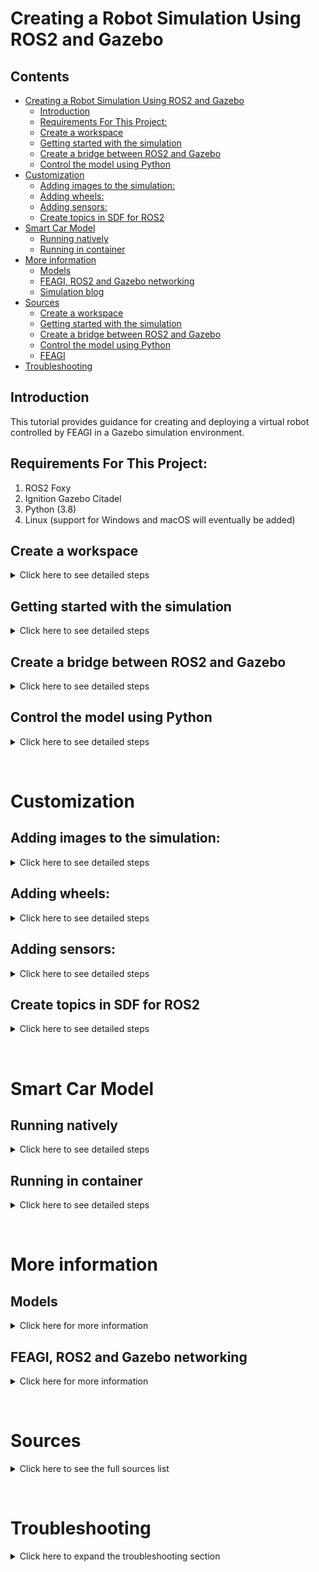 # Creating a Robot Simulation Using ROS2 and Gazebo

## Contents
- [Creating a Robot Simulation Using ROS2 and Gazebo](#creating-a-robot-simulation-using-ros2-and-gazebo)
  * [Introduction](#introduction)
  * [Requirements For This Project:](#requirements-for-this-project-)
  * [Create a workspace](#create-a-workspace)
  * [Getting started with the simulation](#getting-started-with-the-simulation)
  * [Create a bridge between ROS2 and Gazebo](#create-a-bridge-between-ros2-and-gazebo)
  * [Control the model using Python](#control-the-model-using-python)
- [Customization](#customization)
  * [Adding images to the simulation:](#adding-images-to-the-simulation-)
  * [Adding wheels:](#adding-wheels-)
  * [Adding sensors:](#adding-sensors-)
  * [Create topics in SDF for ROS2](#create-topics-in-sdf-for-ros2)
- [Smart Car Model](#smart-car-model)
  * [Running natively](#running-natively)
  * [Running in container](#running-in-container)
- [More information](#more-information)
  * [Models](#models)
  * [FEAGI, ROS2 and Gazebo networking](#feagi--ros2-and-gazebo-networking)
  * [Simulation blog](#simulation-blog)
- [Sources](#sources)
  * [Create a workspace](#create-a-workspace-1)
  * [Getting started with the simulation](#getting-started-with-the-simulation-1)
  * [Create a bridge between ROS2 and Gazebo](#create-a-bridge-between-ros2-and-gazebo-1)
  * [Control the model using Python](#control-the-model-using-python-1)
  * [FEAGI](#feagi)
- [Troubleshooting](#troubleshooting)

## Introduction
This tutorial provides guidance for creating and deploying a virtual robot controlled by FEAGI in a Gazebo simulation environment. 

## Requirements For This Project:
1. ROS2 Foxy
2. Ignition Gazebo Citadel
3. Python (3.8)
4. Linux (support for Windows and macOS will eventually be added)

## Create a workspace
<details>
<summary> Click here to see detailed steps </summary>

 1. `source /opt/ros/foxy/setup.bash`
 2. `mkdir -p my_first_ws/src`
 3. `cd my_first_ws/src`
 4. `ros2 pkg create --build-type ament_python my_first_robot`
 5. `cd my_first_robot/`
 6. `cd my_first_robot/` (again)
 7. `touch helloworld_test.py`
 8. `chmod a+x helloworld_test.py`
 9. Paste the following in `helloworld_test.py`:
    
    ```
    import rclpy
    from rclpy.node import Node
    from std_msgs.msg import String
    
    
    class MinimalPublisher(Node):
    
        def __init__(self):
            super().__init__('minimal_publisher')
            self.publisher_ = self.create_publisher(String, 'topic', 10)
            timer_period = 0.5  # seconds
            self.timer = self.create_timer(timer_period, self.timer_callback)
            self.i = 0
    
        def timer_callback(self):
            msg = String()
            msg.data = 'Hello World: %d' % self.i
            self.publisher_.publish(msg)
            self.get_logger().info('Publishing: "%s"' % msg.data)
            self.i += 1
    
    
    def main(args=None):
        rclpy.init(args=args)
    
        minimal_publisher = MinimalPublisher()
    
        rclpy.spin(minimal_publisher)
    
        # Destroy the node explicitly
        # (optional - otherwise it will be done automatically
        # when the garbage collector destroys the node object)
        minimal_publisher.destroy_node()
        rclpy.shutdown()
    
    
    if __name__ == '__main__':
        main()
    ```

 10. Update `package.xml` by pasting the following under `<license>TODO: License declaration</license>`:

      ```
      <exec_depend>rclpy</exec_depend>
      <exec_depend>std_msgs</exec_depend>
      ```
      
      `package.xml` should look like this:
      ```
      <?xml version="1.0"?>
      <?xml-model href="http://download.ros.org/schema/package_format3.xsd" schematypens="http://www.w3.org/2001/XMLSchema"?>
      <package format="3">
        <name>my_first_robot</name>
        <version>0.0.0</version>
        <description>TODO: Package description</description>
        <maintainer email="your_email">you</maintainer>
        <license>TODO: License declaration</license>
      
        <exec_depend>rclpy</exec_depend>
        <exec_depend>std_msgs</exec_depend>
      
        <test_depend>ament_copyright</test_depend>
        <test_depend>ament_flake8</test_depend>
        <test_depend>ament_pep257</test_depend>
        <test_depend>python3-pytest</test_depend>
      
        <export>
          <build_type>ament_python</build_type>
        </export>
      </package>
      ```
    
 11. Add the following to `setup.py`:
      ```
          entry_points={
              'console_scripts': [
                  'hello_world = my_first_robot.helloworld_test:main',
              ],
      ```
      
      `setup.py` should look like this:

      ```
      from setuptools import setup
      
      package_name = 'my_first_robot'
      
      setup(
          name=package_name,
          version='0.0.0',
          packages=[package_name],
          data_files=[
              ('share/ament_index/resource_index/packages',
                  ['resource/' + package_name]),
              ('share/' + package_name, ['package.xml']),
          ],
          install_requires=['setuptools'],
          zip_safe=True,
          maintainer='you',
          maintainer_email='your email',
          description='TODO: Package description',
          license='TODO: License declaration',
          tests_require=['pytest'],
          entry_points={
              'console_scripts': [
                  'hello_world = my_first_robot.helloworld_test:main',
              ],
          },
      )
      
      ```

 12. Add the following to `setup.cfg` if it is not present:

      ```
      [develop]
      script-dir=$base/lib/my_first_robot
      [install]
      install-scripts=$base/lib/my_first_robot
      ```
    
 13. `colcon build --symlink-install`
 14. `source install/setup.bash`
 15. `ros2 run my_first_robot hello_world`
</details>

## Getting started with the simulation
<details>
<summary> Click here to see detailed steps </summary>

There are two important aspects of an SDF file: the world and the model. The world is the enviroment you created for the model, which is a robotic car in this example.

To learn more about creating Gazebo worlds and models, visit the following resources:

1. [World](https://ignitionrobotics.org/docs/citadel/sdf_worlds)
2. [Model](https://ignitionrobotics.org/docs/citadel/building_robot)

To start with create your own robot inside your workspace:
1. `cd ~/my_first_ws/src/my_first_robot`
2. `mkdir -p models/SDF`
3. `cd ~/my_first_ws/src/my_first_robot/models/SDF/`
4. `touch my_model.sdf`
5. Paste this under left wheel joint:
    ```
                    <plugin
                          filename="ignition-gazebo-joint-position-controller-system"
                          name="ignition::gazebo::systems::JointPositionController">
                          <joint_name>left_wheel_joint</joint_name>
                          <topic>left_wheel_joint</topic>
                    </plugin>
    ```
6. Paste this under right wheel joint:
    ```
                    <plugin
                          filename="ignition-gazebo-joint-position-controller-system"
                          name="ignition::gazebo::systems::JointPositionController">
                          <joint_name>right_wheel_joint</joint_name>
                          <topic>right_wheel_joint</topic>
                    </plugin>
    ```
7. `ign gazebo -r my_model.sdf`
8. Open the "Joint Position Controller" by clicking the icon shown in the following image:

    ![image](_static/location_three_dots.png)

9. Click on "vehicle_blue"

    ![image](_static/click_blue.png)

10. Ensure clicking on "vehicle_blue" produces a window similar to the following:

    ![image](_static/joint_controller_dsplay.png)
</details>

## Create a bridge between ROS2 and Gazebo
<details>
<summary> Click here to see detailed steps </summary>

 1. `cd ~/my_first_ws/src/my_first_robot`
 2. `mkdir launch`
 3. `touch first_robot.launch.py`
 4. `touch ign_gazebo.launch.py`
 5. Paste the following code into `ign_gazebo.launch.py`:
    ```
    # Copyright 2020 Open Source Robotics Foundation, Inc.
    #
    # Licensed under the Apache License, Version 2.0 (the "License");
    # you may not use this file except in compliance with the License.
    # You may obtain a copy of the License at
    #
    #     http://www.apache.org/licenses/LICENSE-2.0
    #
    # Unless required by applicable law or agreed to in writing, software
    # distributed under the License is distributed on an "AS IS" BASIS,
    # WITHOUT WARRANTIES OR CONDITIONS OF ANY KIND, either express or implied.
    # See the License for the specific language governing permissions and
    # limitations under the License.

    """Launch Ignition Gazebo with command line arguments."""

    from os import environ

    from launch import LaunchDescription
    from launch.actions import DeclareLaunchArgument
    from launch.actions import ExecuteProcess
    from launch.substitutions import LaunchConfiguration


    def generate_launch_description():
        env = {'IGN_GAZEBO_SYSTEM_PLUGIN_PATH':
              ':'.join([environ.get('IGN_GAZEBO_SYSTEM_PLUGIN_PATH', default=''),
                        environ.get('LD_LIBRARY_PATH', default='')])}

        return LaunchDescription([
            DeclareLaunchArgument('ign_args', default_value='',
                                  description='Arguments to be passed to Ignition Gazebo'),
            ExecuteProcess(
                cmd=['ign gazebo',
                    LaunchConfiguration('ign_args'),
                    ],
                output='screen',
                additional_env=env,
                shell=True
            )
        ])

    ```
6. Paste the following into `first_robot.launch.py`:
    ```
    import os

    from ament_index_python.packages import get_package_share_directory

    from launch import LaunchDescription
    from launch.actions import IncludeLaunchDescription
    from launch.launch_description_sources import PythonLaunchDescriptionSource

    from launch_ros.actions import Node


    def generate_launch_description():
        pkg_ros_ign_gazebo = get_package_share_directory('my_first_robot')

        ign_gazebo = IncludeLaunchDescription(
            PythonLaunchDescriptionSource(
                os.path.join(pkg_ros_ign_gazebo, 'launch', 'ign_gazebo.launch.py')),
            launch_arguments={
                'ign_args': '-r models/SDF/my_model.sdf'
            }.items(),
        )

        # Bridge
        bridge = Node(
            package='ros_ign_bridge',
            executable='parameter_bridge',
            arguments=['/left_wheel_joint@std_msgs/msg/Float64@ignition.msgs.Double',
                      '/right_wheel_joint@std_msgs/msg/Float64@ignition.msgs.Double',
                      ],
            output='screen'
        )

        return LaunchDescription([
            ign_gazebo,
            bridge,
        ])


    ```
7. `cd ~/my_first_ws/src/my_first_robot`
8. `touch CMakeLists.txt`
9. Paste the following into `CMakeLists.txt`:
    ```
    cmake_minimum_required(VERSION 3.5)

    project(my_first_robot)

    find_package(ament_cmake REQUIRED)

    install(
      DIRECTORY
        launch/
      DESTINATION share/${PROJECT_NAME}/launch
    )

    install(
      DIRECTORY
        models/
      DESTINATION share/${PROJECT_NAME}/models
    )

    ament_package()
    ```

10. Update `package.xml` with the following under `<license>`:
    ```
    <buildtool_depend>ament_cmake</buildtool_depend>
    <buildtool_depend>ament_cmake_python</buildtool_depend>

      <!-- Edifice -->
      <exec_depend condition="$IGNITION_VERSION == edifice">ignition-gazebo5</exec_depend>
      <!-- Dome -->
      <exec_depend condition="$IGNITION_VERSION == dome">ignition-gazebo4</exec_depend>
      <!-- Citadel (default) -->
      <exec_depend condition="$IGNITION_VERSION == citadel">ignition-gazebo3</exec_depend>
      <exec_depend condition="$IGNITION_VERSION == ''">ignition-gazebo3</exec_depend>

    ```
11. Add these lines under `<exec_depend>` (in `package.xml`):
    ```
      <exec_depend>ros_ign_bridge</exec_depend>
      <exec_depend>ros_ign_gazebo</exec_depend>
    ```

12. Add these lines above `<export>` (in `package.xml`):
    ```
      <depend condition="$IGNITION_VERSION == citadel">ignition-msgs5</depend>
      <depend condition="$IGNITION_VERSION == citadel">ignition-transport8</depend>
    ```
13. Swap `<build_type>ament_python</build_type>` with `<build_type>ament_cmake</build_type>` (in `package.xml`).
14. `sudo rm -R install/ log/ build/`
15. `colcon build --symlink-install`
16. `source install/setup.bash`
17. `ros2 launch my_first_robot first_robot.launch.py`
18. Open a new terminal and run `source install/setup.bash`
19. `ros2 topic list`    

The output of the previous command should be similar to:    

```
/left_wheel_joint
/parameter_events
/right_wheel_joint
/rosout
```
</details>

## Control the model using Python
<details>
<summary> Click here to see detailed steps </summary>

1. `cd ~/my_first_ws/src/my_first_robot`
2. Paste the following inside `helloworld_test.py`:
    ```
    #!/usr/bin/env python3

    import sys
    import time
    import geometry_msgs.msg
    import std_msgs.msg
    import rclpy

    rclpy.init()
    node = rclpy.create_node('test')
    left = node.create_publisher(std_msgs.msg.Float64, '/left_wheel_joint', 10)
    right = node.create_publisher(std_msgs.msg.Float64, '/right_wheel_joint', 10)
    global bank_number
    bank_number = float(0) ## Holds the total value


    def move_wheels(random_number):
        global bank_number
        value = std_msgs.msg.Float64()
        value.data = float(random_number)
        hold_number = bank_number
        for x in range(int(random_number)):
            hold_number += 1
            value.data = float(hold_number)
            right.publish(value)
            left.publish(value)

    if __name__ == '__main__':
        while True:
            print("Please put your input between 0 to 100")
            value = input()
            move_wheels(float(value))
    ```
3. In one terminal, enter: `ros2 launch my_first_robot first_robot.launch.py`
4. In a different terminal, enter: `ros2 run my_first_robot helloworld_test.py`, then enter `5`. 

The robot should move forward and backward indefinitely due to the lack of mass and friction parameters defined in the SDF file.
</details>

&nbsp;
# Customization
## Adding images to the simulation:
<details>
  <summary>Click here to see detailed steps</summary>

Gazebo uses `<material><pbr><metal></metal></pbr></material>` tags to facilitate adding images.
```
      <material>
        <ambient>0.8 0.8 0.8 1</ambient>
        <diffuse>0.8 0.8 0.8 1</diffuse>
        <specular>1 0.8 0.8 1</specular>
        <pbr>
            <metal>
              <albedo_map>floor.png</albedo_map>
              <normal_map>floor.png</normal_map>
            </metal>
        </pbr>
      </material>
```
To add an image, use the `<material><pbr></pbr></material>` tags and place the image file in the same folder as the SDF file. For example,
the image (`floor.png`) is located in `/freenove_4wd_car_description/models/sdf/`. 
</details>

## Adding wheels:
<details>
  <summary>Click here to see detailed steps</summary>
The existing model uses four wheels: front_left, front_right, rear_left, and rear_right, which correspond to /M0, /M1, /M2, and /M3 ROS2 topics. The joint controller plugin
connects Gazebo to ROS2, providing data to the latter on how to control a specified component. This plugin requires a `joint_name` tag which corresponds to the 
`joint` tag in the SDF file.

```
    <!--M3 topic-->
    <plugin
          filename="ignition-gazebo-joint-position-controller-system"
          name="ignition::gazebo::systems::JointPositionController">
          <joint_name>rear_right_wheel_joint</joint_name>
                <topic>M3</topic>
    </plugin>
```

More information on the joint controller and its parameters can be found [here](https://ignitionrobotics.org/api/gazebo/4.1/classignition_1_1gazebo_1_1systems_1_1JointController.html#System-Parameters)
</details>

## Adding sensors:
<details>
  <summary>Click here to see detailed steps</summary>

  **Ultrasonic**: range is 2 cm - 400 cm (0.02 m - 4 m)
  ![image](_static/gazebo_rviz.png)
    
  ![image](_static/gazebo_rviz2.png)

  **Infrared**: left, middle, and right (`/IR0, /IR1, and /IR2` topics in ROS2)

  ![image](_static/IR_location_noarrows.png)


 ![image](_static/IR_location.png)

</details>

## Create topics in SDF for ROS2
<details>
  <summary>Click here to see detailed steps</summary>

 To create a topic for ROS2 in SDF, add the `<topic></topic>` parameter (specify a name for the topic) inside `<sensor></sensor>` or `<plugin></plugin>`.
 
**Example**: `ultrasonic0` inside `<sensor>`:
```
      <sensor name='gpu_lidar' type='gpu_lidar'>
          <always_on>1</always_on>
          <visualize>true</visualize>
          <topic>ultrasonic0</topic>
          <update_rate>10</update_rate>
          <lidar>
              <scan>
                  <vertical>
                    <samples>5</samples>
                    <resolution>1</resolution>
                    <min_angle>0.00</min_angle>
                    <max_angle>0.25</max_angle>
                  </vertical>
              </scan>
          <range>
            <min>0.120000</min>
            <max>4</max>
            <resolution>0.015000</resolution>
          </range>
          <noise>
            <type>gaussian</type>
            <mean>0.0</mean>
            <stddev>0.01</stddev>
          </noise>
        </lidar>
          <plugin
            filename="libRosIgnPointCloud.so"
            name="ros_ign_point_cloud::PointCloud">
            <namespace>freenove_smart_car</namespace>
            <topic>pc2</topic>
            <frame_id>/sensor</frame_id>
          </plugin>
    </sensor>
```
</details>

&nbsp;
# Smart Car Model 
## Running natively
<details>
  <summary>Click here to see detailed steps</summary>

1. Navigate to `freenove_4wd_car_description/`
2. `source /opt/ros/foxy/setup.bash`
3. `colcon build`
4. `source install/setup.bash`
5. `ros2 launch freenove_4wd_car_description freenove_smart_car.launch.py`

To control using Python, run the following commands in a new terminal:
1. Navigate to `freenove_4wd_car_description/`
2. `source install/setup.bash`
3. `ros2 run freenove_4wd_car_description controller.py`
<!-- does this need to include steps for starting FEAGI to communicate w/ the controller? -->
    ![demo](_static/robot_running.gif)
</details>

## Running in container
<details>
  <summary>Click here to see detailed steps</summary>

1. Navigate to `/feagi-core/docker/`
2. `docker-compose -f feagi.yml build --no-cache`
3. `docker-compose -f feagi.yml up`
4. [Open this link](http://127.0.0.1:6080/) to connect to the container using VNC
5. Open terminal inside the container and run: `./setup_simulation.sh`
![demo_docker](_static/docker_display.gif)
</details>

&nbsp;
# More information
## Models
<details>
  <summary>Click here for more information</summary>

This model was designed to functionally resemble the [Freenove 4wd smart car](https://www.amazon.com/Freenove-Raspberry-Tracking-Avoidance-Ultrasonic/dp/B07YD2LT9D). This robot has 3 infrared sensors, an ultrasonic sensor (HC-SR04), two servos and four wheels.
            
![136081103-f7f106e7-5e22-4b15-b3e9-cbfbc75b89fd(1)](_static/pretty_robot.png)

</details>

## FEAGI, ROS2 and Gazebo networking
<details>
  <summary>Click here for more information</summary>

ROS2 and Gazebo communicate with FEAGI using asynchronous messaging defined in `controller.py` and `router.py`. Data transmission between Gazebo and ROS2 is defined in the launch file.
The following diagram illustrates how the services are connected:
![image](_static/FEAGI_diagram.png)

## Simulation blog
[More detail here](freenove_4wd_car_description/simulation-blog.md)
</details>

&nbsp;
# Sources
<details>
<summary>Click here to see the full sources list</summary>

## Create a workspace
1. [Creating your first ROS 2 package using Foxy](https://docs.ros.org/en/foxy/Tutorials/Creating-Your-First-ROS2-Package.html)
2. [Writing a simple publisher and subscriber (Python)](https://docs.ros.org/en/foxy/Tutorials/Writing-A-Simple-Py-Publisher-And-Subscriber.html)
3. [Create a ROS2 package for Both Python and Cpp Nodes](https://roboticsbackend.com/ros2-package-for-both-python-and-cpp-nodes/)

## Getting started with the simulation
1. [SDF world](https://ignitionrobotics.org/docs/citadel/sdf_worlds)
2. [SDF model](https://ignitionrobotics.org/docs/citadel/building_robot)
3. [Plugins for Foxy](https://github.com/ignitionrobotics/ros_ign/tree/foxy/ros_ign_gazebo_demos)
4. [Basic launch file on ROS2](https://docs.ros.org/en/foxy/Tutorials/Launch-Files/Creating-Launch-Files.html)
5. [List of detailed plugins](https://ignitionrobotics.org/api/gazebo/4.1/namespaceignition_1_1gazebo_1_1systems.html)

## Create a bridge between ROS2 and Gazebo
1. [Basic launch file on ROS2](https://docs.ros.org/en/foxy/Tutorials/Launch-Files/Creating-Launch-Files.html)
2. [ROS2 data type list](https://github.com/ros2/common_interfaces/tree/foxy)
3. [IGN Citadel data type list](https://ignitionrobotics.org/api/msgs/1.0/namespaceignition_1_1msgs.html) 

## Control the model using Python
1. [Writing a simple publisher and subscriber (Python)](https://docs.ros.org/en/foxy/Tutorials/Writing-A-Simple-Py-Publisher-And-Subscriber.html)
2. [Python3](https://www.w3schools.com/python/)
3. [Ign topics](https://ignitionrobotics.org/docs/citadel/moving_robot)

## FEAGI
1. [More information about FEAGI](https://github.com/feagi/feagi-core)

</details>

&nbsp;
# Troubleshooting
<details>
<summary>Click here to expand the troubleshooting section</summary>

**Problem #1**: My changes did not update in my ROS2 project.


**Solution #1**: Did you run `colcon build --symlink-install`? This would have allowed you to have it updated automatically after you saved the changes.

**Problem #2**: I don't want to use a container. How do I run FEAGI with the Freenove smart car model on my local machine?

**Solution #2**: 
1. Navigate to `feagi-core/src/`.
2. Open `feagi_configuration.ini`.
3. Change the line below:
    ```
    sensory_router_ip = ros_gazebo
    ```
    to    
    ```
    sensory_router_ip = 127.0.0.1
    ```
4. Save the change.

5. Navigate to `feagi-core/third_party/gazebo/smart_car/freenove_4wd_car_description/src/`
6. Open `configuration.py`.
7. Replace
    ```
        "feagi_ip": "feagi",
    ```
    with
    ```
        "feagi_ip": "127.0.0.1",
    ```
8. Save the change.
</details>
